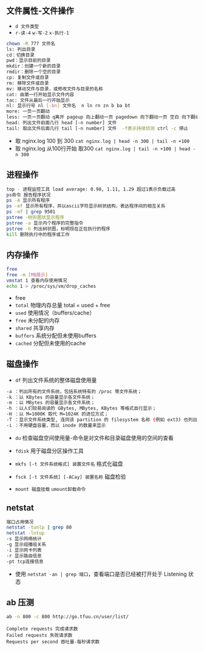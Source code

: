 
## 文件属性-文件操作
- `d 文件类型`
- `r-读-4` `w-写-2` `x-执行-1`

```bash
chown -R 777 文件名
ls: 列出目录
cd：切换目录
pwd：显示目前的目录
mkdir：创建一个新的目录
rmdir：删除一个空的目录
cp: 复制文件或目录
rm: 移除文件或目录
mv: 移动文件与目录，或修改文件与目录的名称
cat: 由第一行开始显示文件内容
tac: 文件从最后一行开始显示
nl: 显示行号 nl [-bn] 文件名  n ln rn zn b ba bt
more: 一页一页翻动
less: 一页一页翻动 q离开 pageup 向上翻动一页 pagedown 向下翻动一页 空白 向下翻动
head: 列出文件前面几行 head [-n number] 文件 
tail: 取出文件后面几行 tail [-n number] 文件  -f表示持续侦测 ctrl -c 停止

```
- 取 nginx.log 100 到 300 `cat nginx.log | head -n 300 | tail -n +100`
- 取 nginx.log 从100行开始 取300  `cat nginx.log | tail -n +100 | head -n 300`

## 进程操作

```bash
top - 进程监控工具 load average: 0.98, 1.11, 1.29 超过1表示负载过高
ps命令 报告程序状况
ps -A 显示所有程序
ps -ef 显示所有程序，并以ascii字符显示树状结构，表达程序间的相互关系
ps -ef | grep 9501
pstree -树形图状显示程序
pstree -a 显示内个程序的完整指令
pstree -h 列出树状图，标明现在正在执行的程序
kill 删除执行中的程序或工作

```

## 内存操作

```bash
free 
free -m [MB展示] -
vmstat 1 查看内存使用情况
echo 1 > /proc/sys/vm/drop_caches
```

- free
- `total` 物理内存总量 total = used + free
- `used` 使用情况（buffers/cache）
- `free` 未分配的内存
- `shared` 共享内存
- `buffers` 系统分配但未使用buffers
- `cached` 分配但未使用的cache

## 磁盘操作
- `df` 列出文件系统的整体磁盘使用量

```bash
-a ：列出所有的文件系统，包括系统特有的 /proc 等文件系统；
-k ：以 KBytes 的容量显示各文件系统；
-m ：以 MBytes 的容量显示各文件系统；
-h ：以人们较易阅读的 GBytes, MBytes, KBytes 等格式自行显示；
-H ：以 M=1000K 取代 M=1024K 的进位方式；
-T ：显示文件系统类型, 连同该 partition 的 filesystem 名称 (例如 ext3) 也列出；
-i ：不用硬盘容量，而以 inode 的数量来显示
```

- `du` 检查磁盘空间使用量-命令是对文件和目录磁盘使用的空间的查看

- `fdisk` 用于磁盘分区操作工具
- `mkfs [-t 文件系统格式] 装置文件名` 格式化磁盘
- `fsck [-t 文件系统] [-ACay] 装置名称` 磁盘检验
- `mount 磁盘挂载` `umount卸载命令`


## netstat
```bash
端口占用情况
netstat -tunlp | grep 80
netstat -lntup 
-s 显示网络统计
-g 显示组播组关系
-i 显示网卡列表
-r 显示路由信息
-pt tcp连接信息
```

- 使用 `netstat -an | grep 端口`，查看端口是否已经被打开处于 Listening 状态

## ab 压测

```bash
ab -n 800 -c 800 http://go.tfuu.cn/user/list/
```


```
Complete requests 完成请求数
Failed requests 失败请求数
Requests per second 吞吐量-每秒请求数
```